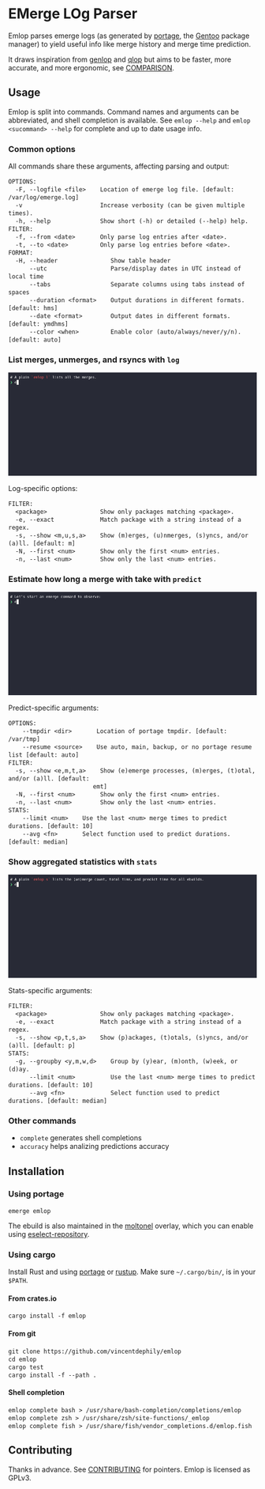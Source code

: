 # EMerge LOg Parser

Emlop parses emerge logs (as generated by [portage](https://wiki.gentoo.org/wiki/Project:Portage),
the [Gentoo](https://www.gentoo.org/) package manager) to yield useful info like merge history and
merge time prediction.

It draws inspiration from [genlop](https://github.com/gentoo-perl/genlop) and
[qlop](https://github.com/gentoo/portage-utils) but aims to be faster, more accurate, and more
ergonomic, see [COMPARISON](COMPARISON.md).

## Usage

Emlop is split into commands. Command names and arguments can be abbreviated, and shell completion is available. See `emlop --help` and `emlop <sucommand> --help`
for complete and up to date usage info.

### Common options

All commands share these arguments, affecting parsing and output:

    OPTIONS:
      -F, --logfile <file>    Location of emerge log file. [default: /var/log/emerge.log]
      -v                      Increase verbosity (can be given multiple times).
      -h, --help              Show short (-h) or detailed (--help) help.
    FILTER:
      -f, --from <date>       Only parse log entries after <date>.
      -t, --to <date>         Only parse log entries before <date>.
    FORMAT:
      -H, --header               Show table header
          --utc                  Parse/display dates in UTC instead of local time
          --tabs                 Separate columns using tabs instead of spaces
          --duration <format>    Output durations in different formats. [default: hms]
          --date <format>        Output dates in different formats. [default: ymdhms]
          --color <when>         Enable color (auto/always/never/y/n). [default: auto]


### List merges, unmerges, and rsyncs  with `log`

![Log demo](docs/log.webp)

Log-specific options:

    FILTER:
      <package>               Show only packages matching <package>.
      -e, --exact             Match package with a string instead of a regex.
      -s, --show <m,u,s,a>    Show (m)erges, (u)nmerges, (s)yncs, and/or (a)ll. [default: m]
      -N, --first <num>       Show only the first <num> entries.
      -n, --last <num>        Show only the last <num> entries.

### Estimate how long a merge with take with `predict`

![Predict demo](docs/predict.webp)

Predict-specific arguments:

    OPTIONS:
        --tmpdir <dir>       Location of portage tmpdir. [default: /var/tmp]
        --resume <source>    Use auto, main, backup, or no portage resume list [default: auto]
    FILTER:
      -s, --show <e,m,t,a>    Show (e)emerge processes, (m)erges, (t)otal, and/or (a)ll. [default:
                            emt]
      -N, --first <num>       Show only the first <num> entries.
      -n, --last <num>        Show only the last <num> entries.
    STATS:
        --limit <num>    Use the last <num> merge times to predict durations. [default: 10]
        --avg <fn>       Select function used to predict durations. [default: median]


### Show aggregated statistics with `stats`

![Stats demo](docs/stats.webp)

Stats-specific arguments:

    FILTER:
      <package>               Show only packages matching <package>.
      -e, --exact             Match package with a string instead of a regex.
      -s, --show <p,t,s,a>    Show (p)ackages, (t)otals, (s)yncs, and/or (a)ll. [default: p]
    STATS:
      -g, --groupby <y,m,w,d>    Group by (y)ear, (m)onth, (w)eek, or (d)ay.
          --limit <num>          Use the last <num> merge times to predict durations. [default: 10]
          --avg <fn>             Select function used to predict durations. [default: median]

### Other commands

* `complete` generates shell completions
* `accuracy` helps analizing predictions accuracy

## Installation

### Using portage

    emerge emlop

The ebuild is also maintained in the [moltonel](https://github.com/vincentdephily/moltonel-ebuilds)
overlay, which you can enable using
[eselect-repository](https://wiki.gentoo.org/wiki/Eselect/Repository).

### Using cargo

Install Rust and using [portage](https://wiki.gentoo.org/wiki/Rust) or
[rustup](https://www.rust-lang.org/en-US/install.html). Make sure `~/.cargo/bin/`, is in your
`$PATH`.

#### From crates.io

    cargo install -f emlop

#### From git

    git clone https://github.com/vincentdephily/emlop
    cd emlop
    cargo test
    cargo install -f --path .

#### Shell completion

    emlop complete bash > /usr/share/bash-completion/completions/emlop
    emlop complete zsh > /usr/share/zsh/site-functions/_emlop
    emlop complete fish > /usr/share/fish/vendor_completions.d/emlop.fish

## Contributing

Thanks in advance. See [CONTRIBUTING](CONTRIBUTING.md) for pointers. Emlop is licensed as GPLv3.
